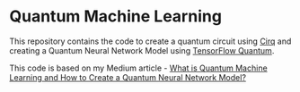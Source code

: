 # Quantum Machine Learning

This repository contains the code to create a quantum circuit using [Cirq](https://quantumai.google/cirq) and creating a Quantum Neural Network Model using [TensorFlow Quantum](https://www.tensorflow.org/quantum).

This code is based on my Medium article - [What is Quantum Machine Learning and How to Create a Quantum Neural Network Model?](https://pawarsaurav842.medium.com/what-is-quantum-machine-learning-and-how-to-create-a-quantum-neural-network-model-a59bd571021d)
